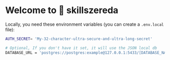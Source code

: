 # Welcome to 💯 skillszereda

Locally, you need these environment variables (you can create a `.env.local` file):

```bash
AUTH_SECRET= 'My-32-character-ultra-secure-and-ultra-long-secret'

# Optional, If you don't have it set, it will use the JSON local db
DATABASE_URL = 'postgres://postgres:example@127.0.0.1:5433/[DATABASE_NAME]'
```
